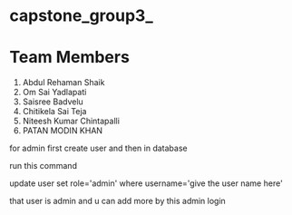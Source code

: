 # capstone_group3_
# Team Members

1.	Abdul Rehaman Shaik
2.  Om Sai Yadlapati
3.	Saisree Badvelu
4.	Chitikela Sai Teja
5.	Niteesh Kumar Chintapalli
6.	PATAN MODIN KHAN

for admin first create user and then in database

run this command

update user set role='admin' where username='give the user name here'

that user is admin and u can add more by this admin login